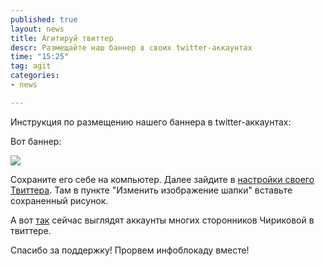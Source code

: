 ```yaml
---
published: true
layout: news
title: Агитируй твиттер
descr: Размещайте наш баннер в своих twitter-аккаунтах
time: "15:25"
tag: agit
categories:
- news

---
```


Инструкция по размещению нашего баннера в twitter-аккаунтах:

Вот баннер: 

<a href="http://img-fotki.yandex.ru/get/6519/21992.3f/0_8d8b5_d84680c8_XL.jpg" target="_blank" rel="nofollow"><img src="http://img-fotki.yandex.ru/get/6519/21992.3f/0_8d8b5_d84680c8_XL.jpg"></a>


Сохраните его себе на компьютер. Далее зайдите в <a href="https://twitter.com/settings/design" target="_blank" rel="nofollow">настройки своего Твиттера</a>. Там в пункте "Изменить изображение шапки" вставьте сохраненный рисунок.

А вот <a href="https://twitter.com/oleg_kozyrev" target="_blank" rel="nofollow">так</a> сейчас выглядят аккаунты многих сторонников Чириковой в твиттере.

Спасибо за поддержку! Прорвем инфоблокаду вместе!
